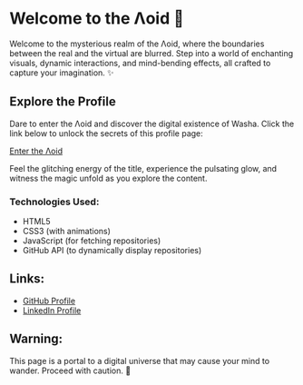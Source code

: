 # Welcome to the Λoid 🌌

Welcome to the mysterious realm of the Λoid, where the boundaries between the real and the virtual are blurred. Step into a world of enchanting visuals, dynamic interactions, and mind-bending effects, all crafted to capture your imagination. ✨

## Explore the Profile
Dare to enter the Λoid and discover the digital existence of Washa. Click the link below to unlock the secrets of this profile page:

[Enter the Λoid](https://watermanos.github.io/portfolio/)

Feel the glitching energy of the title, experience the pulsating glow, and witness the magic unfold as you explore the content.


### Technologies Used:
- HTML5
- CSS3 (with animations)
- JavaScript (for fetching repositories)
- GitHub API (to dynamically display repositories)


## Links:
- [GitHub Profile](https://github.com/watermanos)
- [LinkedIn Profile](https://gr.linkedin.com/in/georgios-rattas-18a865236)

## Warning:
This page is a portal to a digital universe that may cause your mind to wander. Proceed with caution. 🚀
